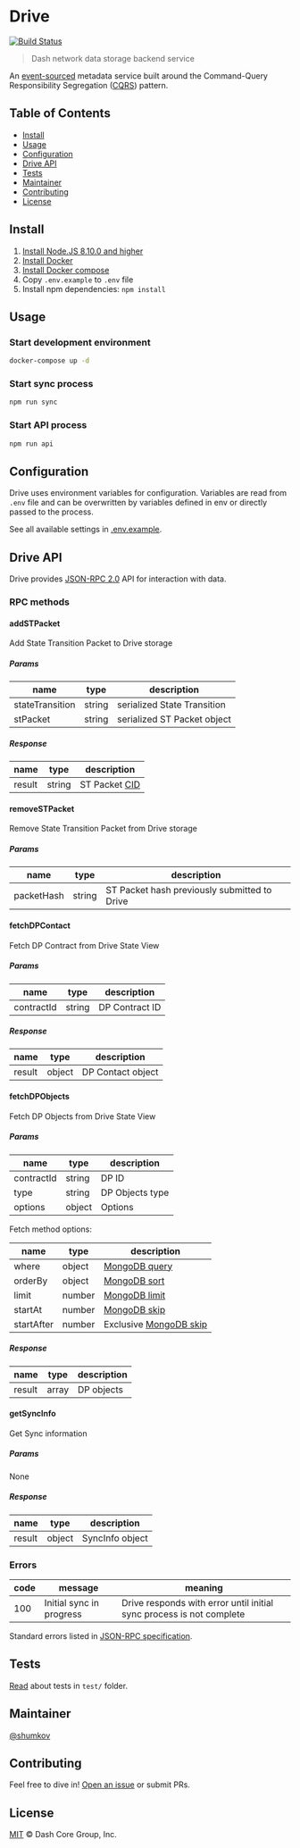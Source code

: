 # Drive

[![Build Status](https://travis-ci.com/dashevo/drive.svg?branch=master)](https://travis-ci.com/dashevo/drive)

> Dash network data storage backend service

An [event-sourced](https://martinfowler.com/eaaDev/EventSourcing.html) metadata service built around the Command-Query Responsibility Segregation ([CQRS](https://martinfowler.com/bliki/CQRS.html)) pattern.

## Table of Contents
- [Install](#install)
- [Usage](#usage)
- [Configuration](#configuration)
- [Drive API](#drive-api)
- [Tests](#tests)
- [Maintainer](#maintainer)
- [Contributing](#contributing)
- [License](#license)

## Install

1. [Install Node.JS 8.10.0 and higher](https://nodejs.org/en/download/)
2. [Install Docker](https://docs.docker.com/install/)
3. [Install Docker compose](https://docs.docker.com/compose/install/)
4. Copy `.env.example` to `.env` file
5. Install npm dependencies: `npm install`

## Usage

### Start development environment

```bash
docker-compose up -d
```

### Start sync process

```bash
npm run sync
```

### Start API process

```bash
npm run api
```

## Configuration

Drive uses environment variables for configuration.
Variables are read from `.env` file and can be overwritten by variables
defined in env or directly passed to the process.

See all available settings in [.env.example](.env.example).

## Drive API

Drive provides [JSON-RPC 2.0](https://www.jsonrpc.org/specification) API for interaction with data.

### RPC methods

#### addSTPacket

Add State Transition Packet to Drive storage

##### Params

| name            | type   | description                   |
|-----------------|--------|-------------------------------|
| stateTransition | string | serialized State Transition   |
| stPacket        | string | serialized ST Packet object   |

##### Response

| name    | type   | description                                  |
|---------|--------|----------------------------------------------|
| result  | string | ST Packet [CID](https://github.com/ipld/cid) |

#### removeSTPacket

Remove State Transition Packet from Drive storage

##### Params

| name       | type   | description                                  |
|------------|--------|----------------------------------------------|
| packetHash | string | ST Packet hash previously submitted to Drive |

#### fetchDPContact

Fetch DP Contract from Drive State View

##### Params

| name    | type   | description  |
|---------|--------|--------------|
| contractId   | string | DP Contract ID       |

##### Response

| name    | type   | description         |
|---------|--------|---------------------|
| result  | object | DP Contact object  |

#### fetchDPObjects

Fetch DP Objects from Drive State View

##### Params

| name    | type   | description          |
|---------|--------|----------------------|
| contractId   | string | DP ID               |
| type    | string | DP Objects type     |
| options | object | Options              |

Fetch method options:

| name       | type   | description                                                                             |
|------------|--------|-----------------------------------------------------------------------------------------|
| where      | object | [MongoDB query](https://docs.mongodb.com/manual/reference/operator/query/)              |
| orderBy    | object | [MongoDB sort](https://docs.mongodb.com/manual/reference/method/cursor.sort/)           |
| limit      | number | [MongoDB limit](https://docs.mongodb.com/manual/reference/method/cursor.limit/)         |
| startAt    | number | [MongoDB skip](https://docs.mongodb.com/manual/reference/method/cursor.skip/)           |
| startAfter | number | Exclusive [MongoDB skip](https://docs.mongodb.com/manual/reference/method/cursor.skip/) |

##### Response

| name    | type   | description  |
|---------|--------|--------------|
| result  | array  | DP objects  |

#### getSyncInfo

Get Sync information

##### Params

None

##### Response

| name    | type   | description     |
|---------|--------|-----------------|
| result  | object | SyncInfo object |

### Errors

| code | message                   | meaning                                                                  |
|------|---------------------------|--------------------------------------------------------------------------|
| 100  | Initial sync in progress  | Drive responds with error until initial sync process is not complete |

Standard errors listed in [JSON-RPC specification](https://www.jsonrpc.org/specification).

## Tests

[Read](test/) about tests in `test/` folder.

## Maintainer

[@shumkov](https://github.com/shumkov)

## Contributing

Feel free to dive in! [Open an issue](https://github.com/dashevo/drive/issues/new) or submit PRs.

## License

[MIT](LICENSE) &copy; Dash Core Group, Inc.

